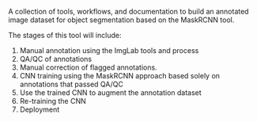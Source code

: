 A collection of tools, workflows, and documentation to build an annotated image dataset for object segmentation based
 on the 
MaskRCNN tool. 

The stages of this tool will include:
 1. Manual annotation using the ImgLab tools and process
 2. QA/QC of annotations
 3. Manual correction of flagged annotations.
 4. CNN training using the MaskRCNN approach based solely on annotations that passed QA/QC
 5. Use the trained CNN to augment the annotation dataset
 6. Re-training the CNN 
 7. Deployment
